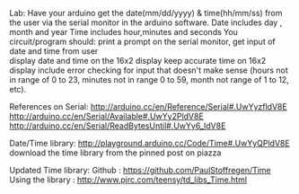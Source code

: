 Lab:
Have your arduino get the date(mm/dd/yyyy) & time(hh/mm/ss) from the user via the serial monitor in the arduino software. 
Date includes day , month and year
Time includes hour,minutes and seconds
You circuit/program should:
print a prompt on the serial monitor,
get input of date and time from user  
display date  and time on the 16x2 display 
keep accurate time on 16x2 display 
include error checking for input that doesn't make sense (hours  not in range of 0 to 23, minutes not in range 0 to 59, month not range of 1 to 12, etc).
 
References on Serial:
http://arduino.cc/en/Reference/Serial#.UwYyzfldV8E
http://arduino.cc/en/Serial/Available#.UwYy2PldV8E
http://arduino.cc/en/Serial/ReadBytesUntil#.UwYy6_ldV8E
 
Date/Time library:
http://playground.arduino.cc/Code/Time#.UwYyQPldV8E
download the time library from the pinned post on piazza
 
Updated Time library:
Github : https://github.com/PaulStoffregen/Time
Using the library : http://www.pjrc.com/teensy/td_libs_Time.html
